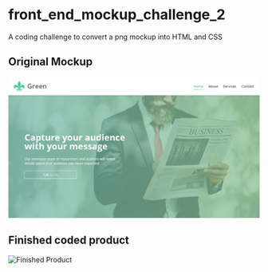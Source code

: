 # front_end_mockup_challenge_2
A coding challenge to convert a png mockup into HTML and CSS

## Original Mockup
![Original Mockup](images/green-mockup.png)

## Finished coded product
![Finished Product](https://gfycat.com/gifs/detail/FluffyClutteredDikkops)
